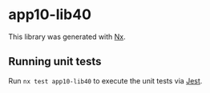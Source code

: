 # app10-lib40

This library was generated with [Nx](https://nx.dev).

## Running unit tests

Run `nx test app10-lib40` to execute the unit tests via [Jest](https://jestjs.io).
